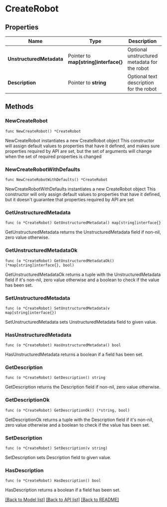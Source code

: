 # CreateRobot

## Properties

Name | Type | Description | Notes
------------ | ------------- | ------------- | -------------
**UnstructuredMetadata** | Pointer to **map[string]interface{}** | Optional unstructured metadata for the robot | [optional] 
**Description** | Pointer to **string** | Optional text description for the robot | [optional] 

## Methods

### NewCreateRobot

`func NewCreateRobot() *CreateRobot`

NewCreateRobot instantiates a new CreateRobot object
This constructor will assign default values to properties that have it defined,
and makes sure properties required by API are set, but the set of arguments
will change when the set of required properties is changed

### NewCreateRobotWithDefaults

`func NewCreateRobotWithDefaults() *CreateRobot`

NewCreateRobotWithDefaults instantiates a new CreateRobot object
This constructor will only assign default values to properties that have it defined,
but it doesn't guarantee that properties required by API are set

### GetUnstructuredMetadata

`func (o *CreateRobot) GetUnstructuredMetadata() map[string]interface{}`

GetUnstructuredMetadata returns the UnstructuredMetadata field if non-nil, zero value otherwise.

### GetUnstructuredMetadataOk

`func (o *CreateRobot) GetUnstructuredMetadataOk() (*map[string]interface{}, bool)`

GetUnstructuredMetadataOk returns a tuple with the UnstructuredMetadata field if it's non-nil, zero value otherwise
and a boolean to check if the value has been set.

### SetUnstructuredMetadata

`func (o *CreateRobot) SetUnstructuredMetadata(v map[string]interface{})`

SetUnstructuredMetadata sets UnstructuredMetadata field to given value.

### HasUnstructuredMetadata

`func (o *CreateRobot) HasUnstructuredMetadata() bool`

HasUnstructuredMetadata returns a boolean if a field has been set.

### GetDescription

`func (o *CreateRobot) GetDescription() string`

GetDescription returns the Description field if non-nil, zero value otherwise.

### GetDescriptionOk

`func (o *CreateRobot) GetDescriptionOk() (*string, bool)`

GetDescriptionOk returns a tuple with the Description field if it's non-nil, zero value otherwise
and a boolean to check if the value has been set.

### SetDescription

`func (o *CreateRobot) SetDescription(v string)`

SetDescription sets Description field to given value.

### HasDescription

`func (o *CreateRobot) HasDescription() bool`

HasDescription returns a boolean if a field has been set.


[[Back to Model list]](../README.md#documentation-for-models) [[Back to API list]](../README.md#documentation-for-api-endpoints) [[Back to README]](../README.md)


